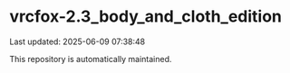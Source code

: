 # vrcfox-2.3_body_and_cloth_edition

Last updated: 2025-06-09 07:38:48

This repository is automatically maintained.
